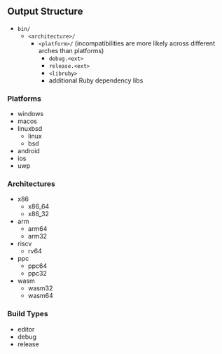 ## Output Structure
* `bin/`
  * `<architecture>/`
    * `<platform>/`
      (incompatibilities are more likely across different arches than platforms)
      * `debug.<ext>`
      * `release.<ext>`
      * `<libruby>`
      * additional Ruby dependency libs

### Platforms
* windows
* macos
* linuxbsd
  * linux
  * bsd
* android
* ios
* uwp

### Architectures
* x86
  * x86_64
  * x86_32
* arm
  * arm64
  * arm32
* riscv
  * rv64
* ppc
  * ppc64
  * ppc32
* wasm
  * wasm32
  * wasm64

### Build Types
* editor
* debug
* release
